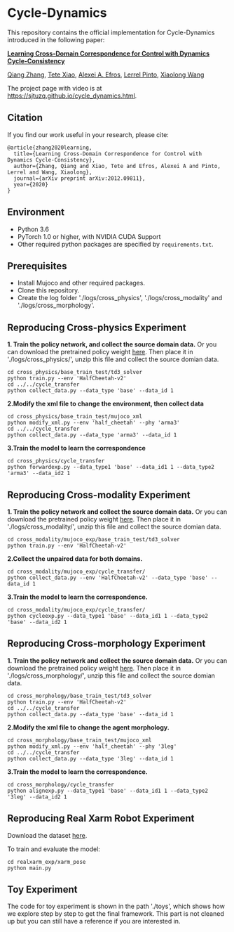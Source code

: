 # Cycle-Dynamics

This repository contains the official implementation for Cycle-Dynamics introduced in the following paper:

[**Learning Cross-Domain Correspondence for Control with Dynamics Cycle-Consistency**](https://arxiv.org/abs/2012.09811)

[Qiang Zhang](http://people.csail.mit.edu/qiangz/), [Tete Xiao](http://tetexiao.com/), [Alexei A. Efros](https://people.eecs.berkeley.edu/~efros/), [Lerrel Pinto](https://cs.nyu.edu/~lp91/), [Xiaolong Wang](https://xiaolonw.github.io/)

The project page with video is at https://sjtuzq.github.io/cycle_dynamics.html.

## Citation
If you find our work useful in your research, please cite:
```
@article{zhang2020learning,
  title={Learning Cross-Domain Correspondence for Control with Dynamics Cycle-Consistency},
  author={Zhang, Qiang and Xiao, Tete and Efros, Alexei A and Pinto, Lerrel and Wang, Xiaolong},
  journal={arXiv preprint arXiv:2012.09811},
  year={2020}
}
```

## Environment
- Python 3.6
- PyTorch 1.0 or higher, with NVIDIA CUDA Support
- Other required python packages are specified by `requirements.txt`.


## Prerequisites
- Install Mujoco and other required packages. 
- Clone this repository.
- Create the log folder './logs/cross_physics', './logs/cross_modality' and './logs/cross_morphology'.


## Reproducing Cross-physics Experiment
**1. Train the policy network, and collect the source domain data.** 
Or you can download the pretrained policy weight [here](https://drive.google.com/file/d/1oh_IxR0SxXyJ2WE5fGZN7Wzg_5r-yFDt/view?usp=sharing).
Then place it in './logs/cross_physics/', unzip this file and collect the source domian data.
```
cd cross_physics/base_train_test/td3_solver
python train.py --env 'HalfCheetah-v2'
cd ../../cycle_transfer
python collect_data.py --data_type 'base' --data_id 1
```

**2.Modify the xml file to change the environment, then collect data**
```
cd cross_physics/base_train_test/mujoco_xml
python modify_xml.py --env 'half_cheetah' --phy 'arma3'
cd ../../cycle_transfer
python collect_data.py --data_type 'arma3' --data_id 1
```

**3.Train the model to learn the correspondence**
```
cd cross_physics/cycle_transfer
python forwardexp.py --data_type1 'base' --data_id1 1 --data_type2 'arma3' --data_id2 1
```

## Reproducing Cross-modality Experiment
**1. Train the policy network and collect the source domain data.**
Or you can download the pretrained policy weight [here](https://drive.google.com/file/d/1oh_IxR0SxXyJ2WE5fGZN7Wzg_5r-yFDt/view?usp=sharing).
Then place it in './logs/cross_modality/', unzip this file and collect the source domian data.
```
cd cross_modality/mujoco_exp/base_train_test/td3_solver
python train.py --env 'HalfCheetah-v2'
```

**2.Collect the unpaired data for both domains.**
```
cd cross_modality/mujoco_exp/cycle_transfer/
python collect_data.py --env 'HalfCheetah-v2' --data_type 'base' --data_id 1
```

**3.Train the model to learn the correspondence.**
```
cd cross_modality/mujoco_exp/cycle_transfer/
python cycleexp.py --data_type1 'base' --data_id1 1 --data_type2 'base' --data_id2 1
```

## Reproducing Cross-morphology Experiment
**1. Train the policy network and collect the source domain data.**
Or you can download the pretrained policy weight [here](https://drive.google.com/file/d/1oh_IxR0SxXyJ2WE5fGZN7Wzg_5r-yFDt/view?usp=sharing).
Then place it in './logs/cross_morphology/', unzip this file and collect the source domian data.
```
cd cross_morphology/base_train_test/td3_solver
python train.py --env 'HalfCheetah-v2'
cd ../../cycle_transfer
python collect_data.py --data_type 'base' --data_id 1
```

**2.Modify the xml file to change the agent morphology.**
```
cd cross_morphology/base_train_test/mujoco_xml
python modify_xml.py --env 'half_cheetah' --phy '3leg'
cd ../../cycle_transfer
python collect_data.py --data_type '3leg' --data_id 1
```

**3.Train the model to learn the correspondence.**
```
cd cross_morphology/cycle_transfer
python alignexp.py --data_type1 'base' --data_id1 1 --data_type2 '3leg' --data_id2 1
```

## Reproducing Real Xarm Robot Experiment
Download the dataset [here](https://drive.google.com/drive/folders/1qx3N-uX2ZLQ6hq4Md4JgFNSVxNJK8mO0?usp=sharing).

To train and evaluate the model:
```
cd realxarm_exp/xarm_pose
python main.py
```

## Toy Experiment
The code for toy experiment is shown in the path './toys', which shows how we explore step by step to get the final framework.
This part is not cleaned up but you can still have a reference if you are interested in.
